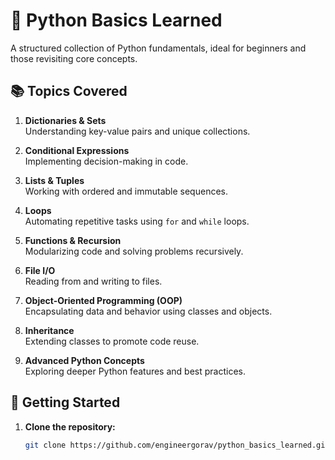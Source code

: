 # 🐍 Python Basics Learned

A structured collection of Python fundamentals, ideal for beginners and those revisiting core concepts.

## 📚 Topics Covered

1. **Dictionaries & Sets**  
   Understanding key-value pairs and unique collections.

2. **Conditional Expressions**  
   Implementing decision-making in code.

3. **Lists & Tuples**  
   Working with ordered and immutable sequences.

4. **Loops**  
   Automating repetitive tasks using `for` and `while` loops.

5. **Functions & Recursion**  
   Modularizing code and solving problems recursively.

6. **File I/O**  
   Reading from and writing to files.

7. **Object-Oriented Programming (OOP)**  
   Encapsulating data and behavior using classes and objects.

8. **Inheritance**  
   Extending classes to promote code reuse.

9. **Advanced Python Concepts**  
   Exploring deeper Python features and best practices.

## 🚀 Getting Started

1. **Clone the repository:**
   ```bash
   git clone https://github.com/engineergorav/python_basics_learned.git

